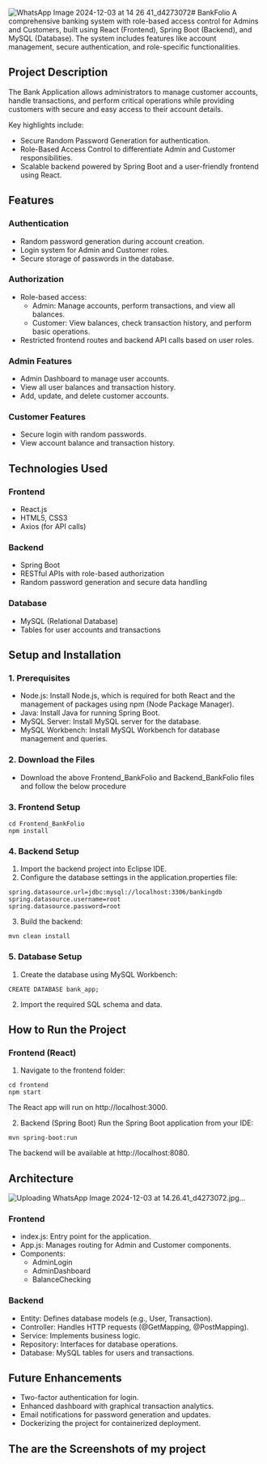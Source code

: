 ![WhatsApp Image 2024-12-03 at 14 26 41_d4273072](https://github.com/user-attachments/assets/befc220b-1ea5-436c-ae80-bb255ede3a57)# BankFolio
A comprehensive banking system with role-based access control for Admins and Customers, built using React (Frontend), Spring Boot (Backend), and MySQL (Database). The system includes features like account management, secure authentication, and role-specific functionalities.

## Project Description
The Bank Application allows administrators to manage customer accounts, handle transactions, and perform critical operations while providing customers with secure and easy access to their account details.

Key highlights include:
- Secure Random Password Generation for authentication.
- Role-Based Access Control to differentiate Admin and Customer responsibilities.
- Scalable backend powered by Spring Boot and a user-friendly frontend using React.

## Features
### Authentication
- Random password generation during account creation.
- Login system for Admin and Customer roles.
- Secure storage of passwords in the database.

### Authorization
- Role-based access:
  - Admin: Manage accounts, perform transactions, and view all balances.
  - Customer: View balances, check transaction history, and perform basic operations.
- Restricted frontend routes and backend API calls based on user roles.
### Admin Features
- Admin Dashboard to manage user accounts.
- View all user balances and transaction history.
- Add, update, and delete customer accounts.
### Customer Features
- Secure login with random passwords.
- View account balance and transaction history.

## Technologies Used
### Frontend
- React.js
- HTML5, CSS3
- Axios (for API calls)
### Backend
- Spring Boot
- RESTful APIs with role-based authorization
- Random password generation and secure data handling
### Database
- MySQL (Relational Database)
- Tables for user accounts and transactions

## Setup and Installation
### 1. Prerequisites
- Node.js: Install Node.js, which is required for both React and the management of packages using npm (Node Package Manager).
- Java: Install Java for running Spring Boot.
- MySQL Server: Install MySQL server for the database.
- MySQL Workbench: Install MySQL Workbench for database management and queries.

### 2. Download the Files
- Download the above Frontend_BankFolio and Backend_BankFolio files and follow the below procedure

### 3. Frontend Setup
```
cd Frontend_BankFolio
npm install
```
### 4. Backend Setup
1. Import the backend project into Eclipse IDE.
2. Configure the database settings in the application.properties file:
```
spring.datasource.url=jdbc:mysql://localhost:3306/bankingdb
spring.datasource.username=root
spring.datasource.password=root
```
3. Build the backend:
```
mvn clean install
```
### 5. Database Setup
1. Create the database using MySQL Workbench:
```
CREATE DATABASE bank_app;
```
2. Import the required SQL schema and data.

## How to Run the Project
### Frontend (React)
1. Navigate to the frontend folder:
```
cd frontend
npm start
```
The React app will run on http://localhost:3000.

2. Backend (Spring Boot)
Run the Spring Boot application from your IDE:
```
mvn spring-boot:run
```
The backend will be available at http://localhost:8080.

## Architecture

![Uploading WhatsApp Image 2024-12-03 at 14.26.41_d4273072.jpg…]()

### Frontend

- index.js: Entry point for the application.
- App.js: Manages routing for Admin and Customer components.
- Components:
   - AdminLogin
   - AdminDashboard
   - BalanceChecking
### Backend
- Entity: Defines database models (e.g., User, Transaction).
- Controller: Handles HTTP requests (@GetMapping, @PostMapping).
- Service: Implements business logic.
- Repository: Interfaces for database operations.
- Database: MySQL tables for users and transactions.

## Future Enhancements
- Two-factor authentication for login.
- Enhanced dashboard with graphical transaction analytics.
- Email notifications for password generation and updates.
- Dockerizing the project for containerized deployment.


## The are the Screenshots of my project







